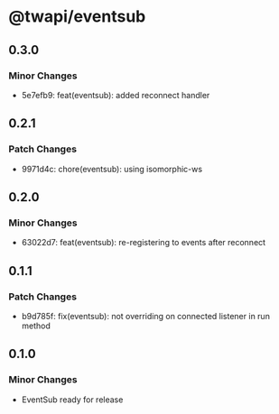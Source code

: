 # @twapi/eventsub

## 0.3.0

### Minor Changes

- 5e7efb9: feat(eventsub): added reconnect handler

## 0.2.1

### Patch Changes

- 9971d4c: chore(eventsub): using isomorphic-ws

## 0.2.0

### Minor Changes

- 63022d7: feat(eventsub): re-registering to events after reconnect

## 0.1.1

### Patch Changes

- b9d785f: fix(eventsub): not overriding on connected listener in run method

## 0.1.0

### Minor Changes

- EventSub ready for release
